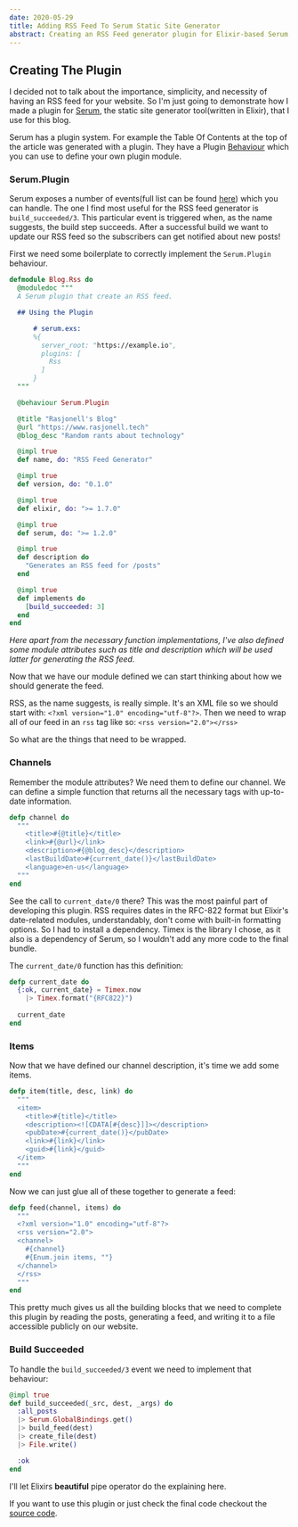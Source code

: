 ```yaml
---
date: 2020-05-29
title: Adding RSS Feed To Serum Static Site Generator
abstract: Creating an RSS Feed generator plugin for Elixir-based Serum Static Site Generator.
---
```


## Creating The Plugin

I decided not to talk about the importance, simplicity, and necessity of having an RSS feed for your website. So I'm just going to demonstrate how I made a plugin for [Serum](https://github.com/Dalgona/Serum), the static site generator tool(written in Elixir), that I use for this blog.

Serum has a plugin system. For example the Table Of Contents at the top of the article was generated with a plugin. They have a Plugin [Behaviour](https://elixir-lang.org/getting-started/typespecs-and-behaviours.html#behaviours) which you can use to define your own plugin module.

### Serum.Plugin

Serum exposes a number of events(full list can be found [here](https://hexdocs.pm/serum/Serum.Plugin.html#content)) which you can handle. The one I find most useful for the RSS feed generator is `build_succeeded/3`. This particular event is triggered when, as the name suggests, the build step succeeds. After a successful build we want to update our RSS feed so the subscribers can get notified about new posts!

First we need some boilerplate to correctly implement the `Serum.Plugin` behaviour.

```elixir
defmodule Blog.Rss do
  @moduledoc """
  A Serum plugin that create an RSS feed.

  ## Using the Plugin

      # serum.exs:
      %{
        server_root: "https://example.io",
        plugins: [
          Rss
        ]
      }
  """

  @behaviour Serum.Plugin

  @title "Rasjonell's Blog"
  @url "https://www.rasjonell.tech"
  @blog_desc "Random rants about technology"

  @impl true
  def name, do: "RSS Feed Generator"

  @impl true
  def version, do: "0.1.0"

  @impl true
  def elixir, do: ">= 1.7.0"

  @impl true
  def serum, do: ">= 1.2.0"

  @impl true
  def description do
    "Generates an RSS feed for /posts"
  end

  @impl true
  def implements do
    [build_succeeded: 3]
  end
end
```

_Here apart from the necessary function implementations, I've also defined some module attributes such as title and description which will be used latter for generating the RSS feed._

Now that we have our module defined we can start thinking about how we should generate the feed.

RSS, as the name suggests, is really simple.
It's an XML file so we should start with: `<?xml version="1.0" encoding="utf-8"?>`.
Then we need to wrap all of our feed in an `rss` tag like so: `<rss version="2.0"></rss>`

So what are the things that need to be wrapped.

### Channels

Remember the module attributes? We need them to define our channel.
We can define a simple function that returns all the necessary tags with up-to-date information.

```elixir
defp channel do
  """
    <title>#{@title}</title>
    <link>#{@url}</link>
    <description>#{@blog_desc}</description>
    <lastBuildDate>#{current_date()}</lastBuildDate>
    <language>en-us</language>
  """
end
```

See the call to `current_date/0` there? This was the most painful part of developing this plugin. RSS requires dates in the RFC-822 format but Elixir's date-related modules, understandably, don't come with built-in formatting options. So I had to install a dependency. Timex is the library I chose, as it also is a dependency of Serum, so I wouldn't add any more code to the final bundle.

The `current_date/0` function has this definition:
```elixir
defp current_date do
  {:ok, current_date} = Timex.now
    |> Timex.format("{RFC822}")
  
  current_date
end
```

### Items

Now that we have defined our channel description, it's time we add some items.

```elixir
defp item(title, desc, link) do
  """
  <item>
    <title>#{title}</title>
    <description><![CDATA[#{desc}]]></description>
    <pubDate>#{current_date()}</pubDate>
    <link>#{link}</link>
    <guid>#{link}</guid>
  </item>
  """
end
```

Now we can just glue all of these together to generate a feed:

```elixir
defp feed(channel, items) do
  """
  <?xml version="1.0" encoding="utf-8"?>
  <rss version="2.0">
  <channel>
    #{channel}
    #{Enum.join items, ""}
  </channel>
  </rss>
  """
end
```

This pretty much gives us all the building blocks that we need to complete this plugin by reading the posts, generating a feed, and writing it to a file accessible publicly on our website.


### Build Succeeded

To handle the `build_succeeded/3` event we need to implement that behaviour:

```elixir
@impl true
def build_succeeded(_src, dest, _args) do
  :all_posts
  |> Serum.GlobalBindings.get()
  |> build_feed(dest)
  |> create_file(dest)
  |> File.write()

  :ok
end
```

I'll let Elixirs **beautiful** pipe operator do the explaining here.

If you want to use this plugin or just check the final code checkout the [source code](https://github.com/rasjonell/rasjonell.github.io/blob/master/lib/blog/rss.ex).
